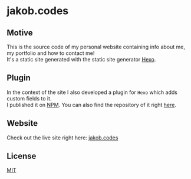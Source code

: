 # jakob.codes


## Motive

This is the source code of my personal website containing info about me, my portfolio and how to contact me!\
It's a static site generated with the static site generator [Hexo](https://hexo.io/).


## Plugin

In the context of the site I also developed a plugin for `Hexo` which adds custom fields to it.\
I published it on [NPM](https://www.npmjs.com/package/hexo-custom-fields). You can also find the repository of it right [here](https://github.com/loehnertz/hexo-custom-fields).


## Website

Check out the live site right here: [jakob.codes](https://www.jakob.codes/)


## License

[MIT](LICENSE)
